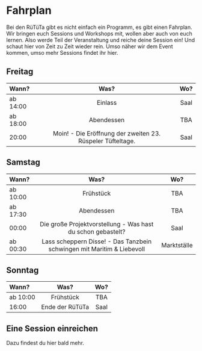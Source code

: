 # Fahrplan

Bei den RüTüTa gibt es nicht einfach ein Programm, es gibt einen Fahrplan. Wir bringen euch Sessions und Workshops mit, wollen aber auch von euch lernen. Also werde Teil der Veranstaltung und reiche deine Session ein! 
Und schaut hier von Zeit zu Zeit wieder rein. Umso näher wir dem Event kommen, umso mehr Sessions findet ihr hier.

## Freitag

| Wann? | Was? | Wo? |
|:---|:---:|:---:|
| ab 14:00 | Einlass  | Saal |
| ab 18:00 | Abendessen  | TBA |
| 20:00 | Moin! - Die Eröffnung der zweiten 23. Rüspeler Tüfteltage.  | Saal |

## Samstag

| Wann? | Was? | Wo? |
|:---|:---:|:---:|
| ab 10:00 | Frühstück  | TBA |
| ab 17:30 | Abendessen  | TBA |
| 00:00 | Die große Projektvorstellung - Was hast du schon gebastelt? | Saal |
| ab 00:30 | Lass scheppern Disse! - Das Tanzbein schwingen mit Maritim & Liebevoll  | Marktställe |

## Sonntag

| Wann? | Was? | Wo? |
|:---|:---:|:---:|
| ab 10:00 | Frühstück  | TBA |
| 16:00 | Ende der RüTüTa | Saal |

## Eine Session einreichen
Dazu findest du hier bald mehr.

